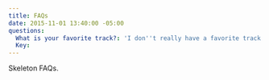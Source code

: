 ```yaml
---
title: FAQs
date: 2015-11-01 13:40:00 -05:00
questions:
  What is your favorite track?: 'I don''t really have a favorite track. '
  Key: 
---
```


Skeleton FAQs.